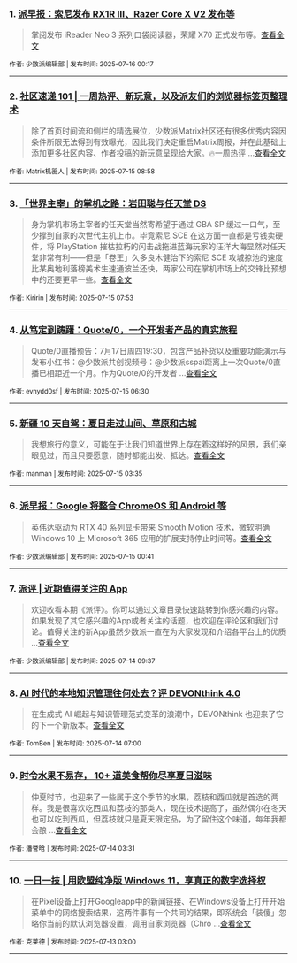 ### 1. [派早报：索尼发布 RX1R III、Razer Core X V2 发布等](https://sspai.com/post/101077)

> 掌阅发布 iReader Neo 3 系列口袋阅读器，荣耀 X70 正式发布等。[查看全文](https://sspai.com/post/101077) 

<sub>作者: 少数派编辑部 | 发布时间: 2025-07-16 00:17</sub>

---


### 2. [社区速递 101 | 一周热评、新玩意，以及派友们的浏览器标签页整理术](https://sspai.com/post/101052)

> 除了首页时间流和侧栏的精选展位，少数派Matrix社区还有很多优秀内容因条件所限无法得到有效曝光，因此我们决定重启Matrix周报，并在此基础上添加更多社区内容、作者投稿的新玩意呈现给大家。🔥一周热评 ...[查看全文](https://sspai.com/post/101052) 

<sub>作者: Matrix机器人 | 发布时间: 2025-07-15 08:58</sub>

---


### 3. [「世界主宰」的掌机之路：岩田聪与任天堂 DS](https://sspai.com/post/71848)

> 身为掌机市场主宰者的任天堂当然寄希望于通过 GBA SP 缓过一口气，至少撑到自家的次世代主机上市。毕竟索尼 SCE 在这方面一直都是亏钱卖硬件，将 PlayStation 摧枯拉朽的闪击战拖进蓝海玩家的汪洋大海显然对任天堂非常有利——但是「卷王」久多良木健治下的索尼 SCE 攻城掠池的速度比某奥地利落榜美术生速通波兰还快，两家公司在掌机市场上的交锋比预想中的还要更早一些。[查看全文](https://sspai.com/post/71848) 

<sub>作者: Kiririn | 发布时间: 2025-07-15 07:53</sub>

---


### 4. [从笃定到踌躇：Quote/0，一个开发者产品的真实旅程](https://sspai.com/post/101033)

> Quote/0直播预告：7月17日周四19:30，包含产品补货以及重要功能演示与发布小红书：@少数派共创视频号：@少数派sspai距离上一次Quote/0直播已相距近一个月。作为Quote/0的开发者 ...[查看全文](https://sspai.com/post/101033) 

<sub>作者: evnydd0sf | 发布时间: 2025-07-15 06:30</sub>

---


### 5. [新疆 10 天自驾：夏日走过山间、草原和古城](https://sspai.com/post/101001)

> 我想旅行的意义，可能在于让我们知道世界上存在着这样好的风景，我们亲眼见过，而且只要愿意，随时都能出发、抵达。[查看全文](https://sspai.com/post/101001) 

<sub>作者: manman | 发布时间: 2025-07-15 03:35</sub>

---


### 6. [派早报：Google 将整合 ChromeOS 和 Android 等](https://sspai.com/post/101036)

> 英伟达驱动为 RTX 40 系列显卡带来 Smooth Motion 技术，微软明确 Windows 10 上 Microsoft 365 应用的扩展支持停止时间等。[查看全文](https://sspai.com/post/101036) 

<sub>作者: 少数派编辑部 | 发布时间: 2025-07-15 00:41</sub>

---


### 7. [派评 | 近期值得关注的 App](https://sspai.com/post/101017)

> 欢迎收看本期《派评》。你可以通过文章目录快速跳转到你感兴趣的内容。如果发现了其它感兴趣的App或者关注的话题，也欢迎在评论区和我们讨论。值得关注的新App虽然少数派一直在为大家发现和介绍各平台上的优质 ...[查看全文](https://sspai.com/post/101017) 

<sub>作者: 少数派编辑部 | 发布时间: 2025-07-14 09:37</sub>

---


### 8. [AI 时代的本地知识管理往何处去？评 DEVONthink 4.0](https://sspai.com/post/100991)

> 在生成式 AI 崛起与知识管理范式变革的浪潮中，DEVONthink 也迎来了它的下一个新版本。[查看全文](https://sspai.com/post/100991) 

<sub>作者: TomBen | 发布时间: 2025-07-14 07:00</sub>

---


### 9. [时令水果不易存， 10+ 道美食帮你尽享夏日滋味](https://sspai.com/post/100986)

> 仲夏时节，也迎来了一些属于这个季节的水果，荔枝和西瓜就是首选的两样。我是很喜欢吃西瓜和荔枝的那类人，现在技术提高了，虽然偶尔在冬天也可以吃到西瓜，但荔枝就只是夏天限定品，为了留住这个味道，每年我都会酿 ...[查看全文](https://sspai.com/post/100986) 

<sub>作者: 潘誉晗 | 发布时间: 2025-07-14 03:31</sub>

---


### 10. [一日一技 | 用欧盟纯净版 Windows 11，享真正的数字选择权](https://sspai.com/post/100943)

> 在Pixel设备上打开Googleapp中的新闻链接、在Windows设备上打开开始菜单中的网络搜索结果，这两件事有一个共同的结果，即系统会「装傻」忽略你当前的默认浏览器设置，调用自家浏览器（Chro ...[查看全文](https://sspai.com/post/100943) 

<sub>作者: 克莱德 | 发布时间: 2025-07-13 03:00</sub>

---

